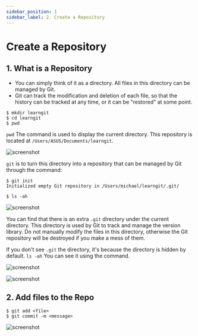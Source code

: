 ```yaml
---
sidebar_position: 1
sidebar_label: 2. Create a Repository
---
```


# Create a Repository
## 1. What is a Repository
-  You can simply think of it as a directory. All files in this directory can be managed by Git. 
- Git can track the modification and deletion of each file, so that the history can be tracked at any time, or it can be "restored" at some point.

```
$ mkdir learngit
$ cd learngit
$ pwd 
```
`pwd` The command is used to display the current directory. This repository is located at `/Users/ASUS/Documents/learngit`.

![screenshot](https://pub-34cb7a9a0bc5460b9f9b256e91168fcd.r2.dev/Screenshot-2025-03-27-235328.png)

`git` is to turn this directory into a repository that can be managed by Git through the command:

```
$ git init
Initialized empty Git repository in /Users/michael/learngit/.git/

$ ls -ah
```
![screenshot](https://pub-34cb7a9a0bc5460b9f9b256e91168fcd.r2.dev/Screenshot-2025-03-28-000125.png)

You can find that there is an extra `.git` directory under the current directory. This directory is used by Git to track and manage the version library. Do not manually modify the files in this directory, otherwise the Git repository will be destroyed if you make a mess of them.

If you don't see `.git` the directory, it's because the directory is hidden by default. `ls -ah` You can see it using the command.

![screenshot](https://pub-34cb7a9a0bc5460b9f9b256e91168fcd.r2.dev/Screenshot-2025-03-28-001040.png)

![screenshot](https://pub-34cb7a9a0bc5460b9f9b256e91168fcd.r2.dev/Screenshot-2025-03-28-000659.png)

## 2. Add files to the Repo
```
$ git add <file>
$ git commit -m <message>
```

![screenshot](https://pub-34cb7a9a0bc5460b9f9b256e91168fcd.r2.dev/Screenshot-2025-03-28-161053.png)
